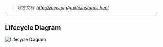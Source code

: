 > *官方文档: http://vuejs.org/guide/instance.html*

---

## Lifecycle Diagram
![Lifecycle Diagram](http://vuejs.org/images/lifecycle.png)